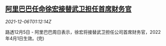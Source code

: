 <!--1638754264000-->
[阿里巴巴任命徐宏接替武卫担任首席财务官](https://cn.reuters.com/article/alibaba-cfo-1205-sun-idCNKBS2IL02P)
------

<div><i>2021-12-06T01:12:14Z</i></div><p>路透12月5日 - 阿里巴巴周日表示，徐宏将接替武卫担任公司首席财务官，2022年4月1日生效。(完)</p>
